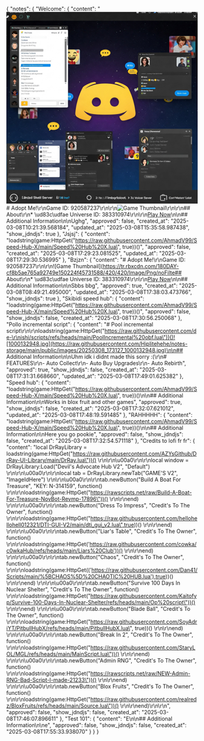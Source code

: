 {
  "notes": {
    "Welcome": {
      "content": "![Gemini_Generated_Image_kcvox0kcvox0kcvo.jpeg](https://raw.githubusercontent.com/Hiplitehehe/notes-storage/main/public/images/20250308_102135_Gemini_Generated_Image_kcvox0kcvox0kcvo.jpeg)# Adopt Me!\r\nGame ID: 920587237\r\n\r\n![Game Thumbnail](https://tr.rbxcdn.com/180DAY-cf8b5ae765a92749e150224f45731588/420/420/Image/Png/noFilter)\r\n\r\n## About\r\n* \ud83c\udfae Universe ID: 383310974\r\n\r\n[Play Now](https://www.roblox.com/games/920587237)\n\n## Additional Information\n\nUghg",
      "approved": false,
      "created_at": "2025-03-08T10:21:39.568184",
      "updated_at": "2025-03-08T15:35:58.987438",
      "show_jdndjs": true
    },
    "Jsjsj": {
      "content": "loadstring(game:HttpGet(\"https://raw.githubusercontent.com/AhmadV99/Speed-Hub-X/main/Speed%20Hub%20X.lua\", true))()",
      "approved": false,
      "created_at": "2025-03-08T17:29:23.081525",
      "updated_at": "2025-03-08T17:29:30.536995"
    },
    "Bzjzn": {
      "content": "# Adopt Me!\r\nGame ID: 920587237\r\n\r\n![Game Thumbnail](https://tr.rbxcdn.com/180DAY-cf8b5ae765a92749e150224f45731588/420/420/Image/Png/noFilte## About\r\n* \ud83c\udfae Universe ID: 383310974\r\n\r\n[Play Now](https://www.roblox.com/games/920587237)\n\n## Additional Information\n\nSbbs bbg",
      "approved": true,
      "created_at": "2025-03-08T08:49:21.495000",
      "updated_at": "2025-03-08T17:38:03.473766",
      "show_jdndjs": true
    },
    "Skibidi speed hub": {
      "content": "loadstring(game:HttpGet(\"https://raw.githubusercontent.com/AhmadV99/Speed-Hub-X/main/Speed%20Hub%20X.lua\", true))()",
      "approved": false,
      "show_jdndjs": false,
      "created_at": "2025-03-08T17:30:56.250068"
    },
    "Pollo incremental script": {
      "content": "# Pool incremental script\r\n\r\nloadstring(game:HttpGet(\"https://raw.githubusercontent.com/de-\r\nishi/scripts/refs/heads/main/PoolIncremental%20obf.lua\"))()![1000132948.jpg](https://raw.githubusercontent.com/Hiplitehehe/notes-storage/main/public/images/20250308_173127_1000132948.jpg)\n\n## Additional Information\n\nUhm idk i didnt made this sorry :(\r\n# FEATURES\r\n- Auto Collect\r\n- Auto Buy Upgrades\r\n- Auto Rebirth",
      "approved": true,
      "show_jdndjs": false,
      "created_at": "2025-03-08T17:31:31.668660",
      "updated_at": "2025-03-08T17:49:01.625382"
    },
    "Speed hub": {
      "content": "loadstring(game:HttpGet(\"https://raw.githubusercontent.com/AhmadV99/Speed-Hub-X/main/Speed%20Hub%20X.lua\", true))()\n\n## Additional Information\n\nWorks in blox fruit and other games",
      "approved": true,
      "show_jdndjs": false,
      "created_at": "2025-03-08T17:32:07.621012",
      "updated_at": "2025-03-08T17:48:19.591485"
    },
    "RAHHHHH": {
      "content": "loadstring(game:HttpGet(\"https://raw.githubusercontent.com/AhmadV99/Speed-Hub-X/main/Speed%20Hub%20X.lua\", true))()\n\n## Additional Information\n\nHere you go pookie",
      "approved": false,
      "show_jdndjs": false,
      "created_at": "2025-03-08T17:32:54.571118"
    },
    "Credits to lofi fr fr": {
      "content": "local DrRayLibrary = loadstring(game:HttpGet(\"https://raw.githubusercontent.com/AZYsGithub/DrRay-UI-Library/main/DrRay.lua\"))() \r\n\r\n\u00a0\r\n\r\nlocal window = DrRayLibrary:Load(\"Devil's Advocate Hub V2\", \"Default\") \r\n\r\n\u00a0\r\n\r\nlocal tab = DrRayLibrary.newTab(\"GAME'S V2\", \"ImageIdHere\") \r\n\r\n\u00a0\r\n\r\ntab.newButton(\"Build A Boat For Treasure\", \"KEY: N-314159\", function() \r\n\r\nloadstring(game:HttpGet(\"https://rawscripts.net/raw/Build-A-Boat-For-Treasure-NovBot-Revmp-17896\"))() \r\n\r\nend) \r\n\r\n\u00a0\r\n\r\ntab.newButton(\"Dress To Impress\", \"Credit's To The Owner\", function() \r\n\r\nloadstring(game:HttpGet(\"https://raw.githubusercontent.com/hellohellohell012321/DTI-GUI-V2/main/dti_gui_v2.lua\",true))() \r\n\r\nend) \r\n\r\n\u00a0\r\n\r\ntab.newButton(\"Liar's Table\", \"Credit's To The Owner\", function() \r\n\r\nloadstring(game:HttpGet('https://raw.githubusercontent.com/cowka/c0wkaHub/refs/heads/main/Liars%20Club'))() \r\n\r\nend) \r\n\r\n\u00a0\r\n\r\ntab.newButton(\"Chaos\", \"Credit's To The Owner\", function() \r\n\r\nloadstring(game:HttpGet(('https://raw.githubusercontent.com/Dan41/Scripts/main/%5BCHAOS%5D%20CHAOTIC%20HUB.lua'),true))() \r\n\r\nend) \r\n\r\n\u00a0\r\n\r\ntab.newButton(\"Survive 100 Days In Nuclear Shelter\", \"Credit's To The Owner\", function() \r\n\r\nloadstring(game:HttpGet(\"https://raw.githubusercontent.com/Kaitofyp/Survive-100-Days-In-Nuclear-Shelter/refs/heads/main/Op%20script\"))() \r\n\r\nend) \r\n\r\n\u00a0\r\n\r\ntab.newButton(\"Blade Ball\", \"Credit's To The Owner\", function() \r\n\r\nloadstring(game:HttpGet(\"https://raw.githubusercontent.com/SoyAdriYT/PitbullHubX/refs/heads/main/PitbullHubX.lua\", true))() \r\n\r\nend) \r\n\r\n\u00a0\r\n\r\ntab.newButton(\"Break In 2\", \"Credit's To The Owner\", function() \r\n\r\nloadstring(game:HttpGet(\"https://raw.githubusercontent.com/StaryLOL/MGL/refs/heads/main/MainScript.lua\"))() \r\n\r\nend) \r\n\r\n\u00a0\r\n\r\ntab.newButton(\"Admin RNG\", \"Credit's To The Owner\", function() \r\n\r\nloadstring(game:HttpGet(\"https://rawscripts.net/raw/NEW-Admin-RNG-Bad-Script-I-made-21233\"))() \r\n\r\nend) \r\n\r\n\u00a0\r\n\r\ntab.newButton(\"Blox Fruits\", \"Credit's To The Owner\", function() \r\n\r\nloadstring(game:HttpGet(\"https://raw.githubusercontent.com/realredz/BloxFruits/refs/heads/main/Source.lua\"))() \r\n\r\nend)\r\n\r\n",
      "approved": false,
      "show_jdndjs": false,
      "created_at": "2025-03-08T17:46:07.896611"
    },
    "Test 101": {
      "content": "E\n\n## Additional Information\n\ne",
      "approved": false,
      "show_jdndjs": false,
      "created_at": "2025-03-08T17:55:33.938070"
    }
  }
}